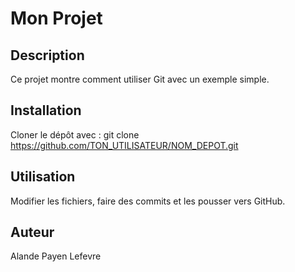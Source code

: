 # Mon Projet

## Description
Ce projet montre comment utiliser Git avec un exemple simple.

## Installation
Cloner le dépôt avec :
git clone https://github.com/TON_UTILISATEUR/NOM_DEPOT.git

## Utilisation
Modifier les fichiers, faire des commits et les pousser vers GitHub.

## Auteur
Alande Payen Lefevre
